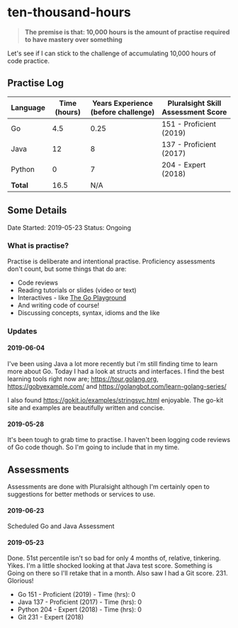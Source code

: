 # ten-thousand-hours

> **The premise is that: 10,000 hours is the amount of practise required to have mastery over something**

Let's see if I can stick to the challenge of accumulating 10,000 hours of code practice.

## Practise Log

| Language       | Time (hours)     | Years Experience (before challenge) | Pluralsight Skill Assessment Score |
|----------------|------------------|-------------------------------------|------------------------------------|
| Go             | 4.5              | 0.25                                | 151 - Proficient (2019)
| Java           | 12               | 8                                   | 137 - Proficient (2017)
| Python         | 0                | 7                                   | 204 - Expert     (2018)
| **Total**      | 16.5             | N/A                                 |


## Some Details

Date Started: 2019-05-23
Status: Ongoing

### What is practise?

Practise is deliberate and intentional practise. Proficiency assessments don't count, but some things that do are:
- Code reviews
- Reading tutorials or slides (video or text)
- Interactives - like [The Go Playground](https://play.golang.org/)
- And writing code of course!
- Discussing concepts, syntax, idioms and the like

### Updates

#### 2019-06-04
I've been using Java a lot more recently but i'm still finding time to learn more about Go. Today I had a look at structs and interfaces. I find the best learning tools right now are; https://tour.golang.org, https://gobyexample.com/ and https://golangbot.com/learn-golang-series/

I also found https://gokit.io/examples/stringsvc.html enjoyable. The go-kit site and examples are beautifully written and concise.

#### 2019-05-28
It's been tough to grab time to practise. I haven't been logging code reviews of Go code though. So I'm going to include that in my time.


## Assessments
Assessments are done with Pluralsight although I'm certainly open to suggestions for better methods or services to use.

#### 2019-06-23

Scheduled Go and Java Assessment

#### 2019-05-23

Done. 51st percentile isn't so bad for only 4 months of, relative, tinkering.
Yikes. I'm a little shocked looking at that Java test score. Something is Going on there so I'll retake that in a month.
Also saw I had a Git score. 231. Glorious! 

* Go      151 - Proficient  (2019)  - Time (hrs): 0
* Java    137 - Proficient  (2017)  - Time (hrs): 0
* Python  204 - Expert      (2018)  - Time (hrs): 0
* Git     231 - Expert      (2018)

